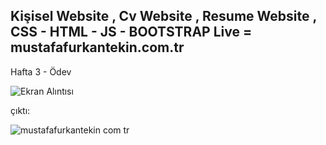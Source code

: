 Kişisel Website , Cv Website , Resume Website , CSS - HTML - JS - BOOTSTRAP
Live = mustafafurkantekin.com.tr
-------------------------

Hafta 3 - Ödev

![Ekran Alıntısı](https://github.com/TkN42/React/assets/29886553/eb3feea8-0619-4b9f-9b19-72b5921b5bf2)



çıktı:

![mustafafurkantekin com tr](https://github.com/TkN42/React/assets/29886553/5c6422ac-e85b-4a6b-9848-21e9bc2a7994)
